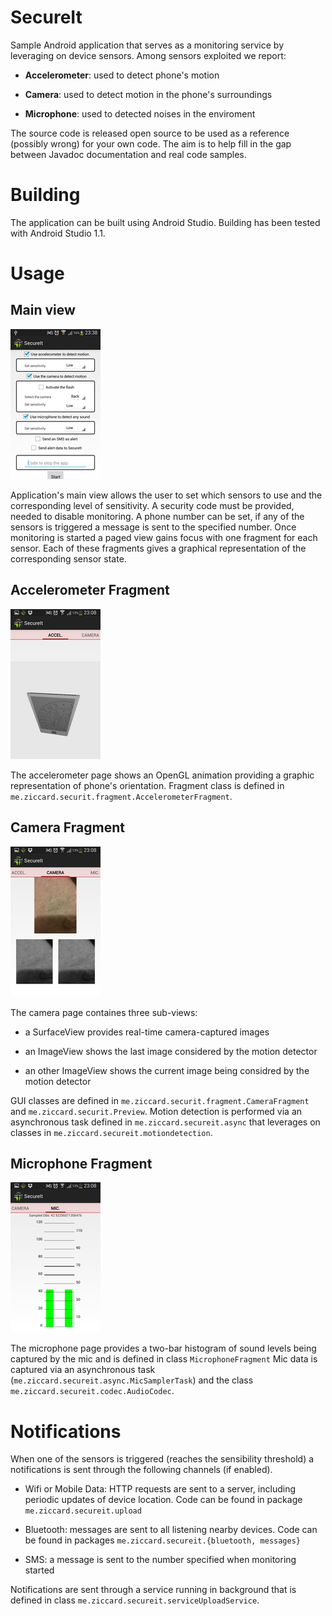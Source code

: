 # SecureIt
Sample Android application that serves as a monitoring service by leveraging on device sensors. Among sensors exploited we report:

-   **Accelerometer**: used to detect phone's motion

-   **Camera**: used to detect motion in the phone's surroundings 

-   **Microphone**: used to detected noises in the enviroment

The source code is released open source to be used as a reference (possibly wrong) for your own code. The aim is to help fill in the gap between Javadoc documentation and real code samples.

# Building

The application can be built using Android Studio. Building has been tested with Android Studio 1.1.

# Usage

## Main view

![ScreenShot](screenshots/Screenshot_Main.png)

Application's main view allows the user to set which sensors to use and the corresponding level of sensitivity. A security code must be provided, needed to disable monitoring. A phone number can be set, if any of the sensors is triggered a message is sent to the specified number.
Once monitoring is started a paged view gains focus with one fragment for each sensor. Each of these fragments gives a graphical representation of the corresponding sensor state.

## Accelerometer Fragment

![ScreenShot](screenshots/Screenshot_Accelerometer.png)

The accelerometer page shows an OpenGL animation providing a graphic representation of phone's orientation. Fragment class is defined in `me.ziccard.securit.fragment.AccelerometerFragment`.

## Camera Fragment

![ScreenShot](screenshots/Screenshot_Camera.png)

The camera page containes three sub-views: 

- a SurfaceView provides real-time camera-captured images 

- an ImageView shows the last image considered by the motion detector

- an other ImageView shows the current image being considred by the motion detector

GUI classes are defined in `me.ziccard.securit.fragment.CameraFragment` 
and `me.ziccard.securit.Preview`.
Motion detection is performed via an asynchronous task defined in `me.ziccard.secureit.async` that leverages on classes in `me.ziccard.secureit.motiondetection`.

## Microphone Fragment

![ScreenShot](screenshots/Screenshot_Microphone.png)

The microphone page provides a two-bar histogram of sound levels being captured by the mic and is defined in class `MicrophoneFragment`
Mic data is captured via an asynchronous task (`me.ziccard.secureit.async.MicSamplerTask`) and the class 
`me.ziccard.secureit.codec.AudioCodec`.

# Notifications

When one of the sensors is triggered (reaches the sensibility threshold) a notifications is sent through the following channels (if enabled).

- Wifi or Mobile Data: HTTP requests are sent to a server, including periodic updates of device location. Code can be found in package `me.ziccard.secureit.upload`

- Bluetooth: messages are sent to all listening nearby devices. Code can be found in packages `me.ziccard.secureit.{bluetooth, messages}`

- SMS: a message is sent to the number specified when monitoring started

Notifications are sent through a service running in background that is defined in class `me.ziccard.secureit.serviceUploadService`.

